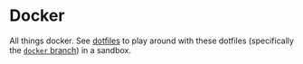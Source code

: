 # Docker

All things docker. See [dotfiles](./dotfiles) to play around with these dotfiles (specifically the [`docker` branch](https://github.com/nathanshelly/.files/tree/docker)) in a sandbox.
